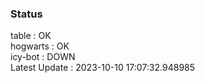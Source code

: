 ### Status


table : OK  
hogwarts : OK  
icy-bot : DOWN  
Latest Update : 2023-10-10 17:07:32.948985
